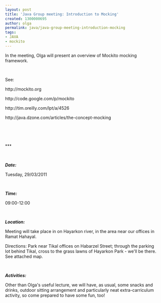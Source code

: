 ```yaml
---
layout: post
title: 'Java Group meeting: Introduction to Mocking'
created: 1300000695
author: olga
permalink: java/java-group-meeting-introduction-mocking
tags:
- JAVA
- mockito
---
```

<p>In the meeting, Olga will present an overview of Mockito mocking framework.</p>
<p>&nbsp;</p>
<p>See:</p>
<p>http://mockito.org</p>
<p>http://code.google.com/p/mockito</p>
<p>http://tim.oreilly.com/lpt/a/4526</p>
<p>http://java.dzone.com/articles/the-concept-mocking</p>
<p>&nbsp;</p>
<p>&nbsp;</p>
<p>***</p>
<p>&nbsp;</p>
<p><em><strong>Date:</strong></em></p>
<p>Tuesday, 29/03/2011</p>
<p>&nbsp;</p>
<p><em><strong>Time:</strong></em></p>
<p>09:00-12:00</p>
<p>&nbsp;</p>
<p><em><strong>Location:</strong></em></p>
<p>Meeting will take place in on Hayarkon river, in the area near our offices in Ramat Hahayal.</p>
<p>Directions: Park near Tikal offices on Habarzel Street; through the parking lot behind Tikal, cross to the grass lawns of Hayarkon Park - we'll be there. See attached map.</p>
<p>&nbsp;</p>
<p><em><strong>Activities:</strong></em></p>
<p>Other than Olga's useful lecture, we will have, as usual, some snacks and drinks, outdoor sitting arrangement and particularly neat extra-carriculum activity, so come prepared to have some fun, too!</p>
